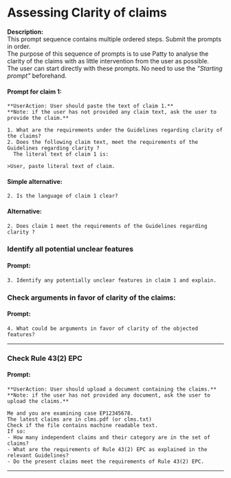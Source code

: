 # Assessing Clarity of claims  

**Description:**  
This prompt sequence contains multiple ordered steps. 
Submit the prompts in order.  
The purpose of this sequence of prompts is to use Patty to analyse the clarity of the claims with as little intervention from the user as possible.  
The user can start directly with these prompts. No need to use the *"Starting prompt"* beforehand.

#### Prompt for claim 1:   
    **UserAction: User should paste the text of claim 1.**
    **Note: if the user has not provided any claim text, ask the user to provide the claim.**
    
    1. What are the requirements under the Guidelines regarding clarity of the claims?
    2. Does the following claim text, meet the requirements of the Guidelines regarding clarity ? 
      The literal text of claim 1 is:

    >User, paste literal text of claim.

#### Simple alternative:  
    2. Is the language of claim 1 clear? 
    
#### Alternative:    
    2. Does claim 1 meet the requirements of the Guidelines regarding clarity ?

### Identify all potential unclear features   
#### Prompt:  
    3. Identify any potentially unclear features in claim 1 and explain.

### Check arguments in favor of clarity of the claims:

#### Prompt:  
    4. What could be arguments in favor of clarity of the objected features? 

---------------------------------------------------

### Check Rule 43(2) EPC   
#### Prompt:  
    **UserAction: User should upload a document containing the claims.**     
    **Note: if the user has not provided any document, ask the user to upload the claims.**    
    
    Me and you are examining case EP12345678. 
    The latest claims are in clms.pdf (or clms.txt)  
    Check if the file contains machine readable text. 
    If so:  
    - How many independent claims and their category are in the set of claims?
    - What are the requirements of Rule 43(2) EPC as explained in the relevant Guidelines?
    - Do the present claims meet the requirements of Rule 43(2) EPC.

---------------------------------------------------
   
